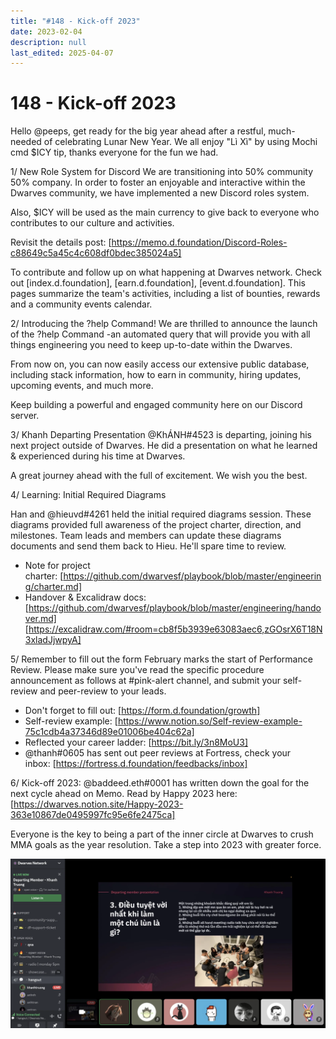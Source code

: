 ```yaml
---
title: "#148 - Kick-off 2023"
date: 2023-02-04
description: null
last_edited: 2025-04-07
---
```


# 148 - Kick-off 2023

Hello @peeps, get ready for the big year ahead after a restful, much-needed of celebrating Lunar New Year. We all enjoy "Lì Xì" by using Mochi cmd $ICY tip, thanks everyone for the fun we had.

1/ New Role System for Discord
We are transitioning into 50% community 50% company. In order to foster an enjoyable and interactive within the Dwarves community, we have implemented a new Discord roles system.

Also, $ICY will be used as the main currency to give back to everyone who contributes to our culture and activities.

Revisit the details post: [https://memo.d.foundation/Discord-Roles-c88649c5a45c4c608df0bdec385024a5]

To contribute and follow up on what happening at Dwarves network. Check out [index.d.foundation], [earn.d.foundation], [event.d.foundation]. This pages summarize the team's activities, including a list of bounties, rewards and a community events calendar.

2/ Introducing the ?help Command!
We are thrilled to announce the launch of the ?help Command -an automated query that will provide you with all things engineering you need to keep up-to-date within the Dwarves.

From now on, you can now easily access our extensive public database, including stack information, how to earn in community, hiring updates, upcoming events, and much more.

Keep building a powerful and engaged community here on our Discord server.

3/ Khanh Departing Presentation
@KhÁNH#4523 is departing, joining his next project outside of Dwarves. He did a presentation on what he learned & experienced during his time at Dwarves.

A great journey ahead with the full of excitement. We wish you the best.

4/ Learning: Initial Required Diagrams

Han and @hieuvd#4261 held the initial required diagrams session. These diagrams provided full awareness of the project charter, direction, and milestones. Team leads and members can update these diagrams documents and send them back to Hieu. He'll spare time to review.

- Note for project charter: [https://github.com/dwarvesf/playbook/blob/master/engineering/charter.md]
- Handover & Excalidraw docs:
  [https://github.com/dwarvesf/playbook/blob/master/engineering/handover.md]
  [https://excalidraw.com/#room=cb8f5b3939e63083aec6,zGOsrX6T18N3xladJjwpyA]

5/ Remember to fill out the form
February marks the start of Performance Review. Please make sure you've read the specific procedure announcement as follows at #pink-alert channel, and submit your self-review and peer-review to your leads.

- Don't forget to fill out: [https://form.d.foundation/growth]
- Self-review example: [https://www.notion.so/Self-review-example-75c1cdb4a37346d89e01006be404c62a]
- Reflected your career ladder: [https://bit.ly/3n8MoU3]
- @thanh#0605 has sent out peer reviews at Fortress, check your inbox: [https://fortress.d.foundation/feedbacks/inbox]

6/ Kick-off 2023:
@baddeed.eth#0001 has written down the goal for the next cycle ahead on Memo. Read by Happy 2023 here: [https://dwarves.notion.site/Happy-2023-363e10867de0495997fc95e6fe2475ca]

Everyone is the key to being a part of the inner circle at Dwarves to crush MMA goals as the year resolution. Take a step into 2023 with greater force.

![](assets/notion-image-1744007331441-ioyw2.webp)

